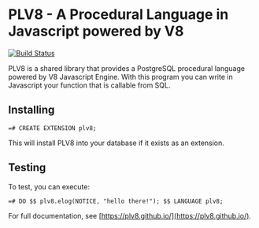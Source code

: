 PLV8 - A Procedural Language in Javascript powered by V8
=================================================

[![Build Status](https://travis-ci.com/heroku/plv8.svg?branch=master)](https://travis-ci.com/heroku/plv8)

PLV8 is a shared library that provides a PostgreSQL procedural language powered
by V8 Javascript Engine.  With this program you can write in Javascript your
function that is callable from SQL.

## Installing

    =# CREATE EXTENSION plv8;

This will install PLV8 into your database if it exists as an extension.

## Testing

To test, you can execute:

    =# DO $$ plv8.elog(NOTICE, "hello there!"); $$ LANGUAGE plv8;

For full documentation, see [https://plv8.github.io/](https://plv8.github.io/).
